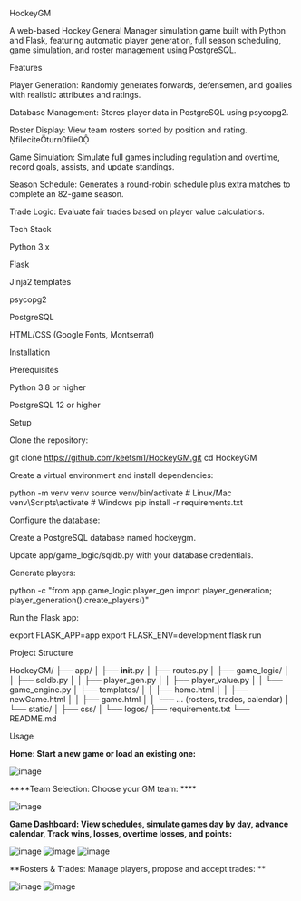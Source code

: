 HockeyGM

A web-based Hockey General Manager simulation game built with Python and Flask, featuring automatic player generation, full season scheduling, game simulation, and roster management using PostgreSQL.

Features

Player Generation: Randomly generates forwards, defensemen, and goalies with realistic attributes and ratings. 

Database Management: Stores player data in PostgreSQL using psycopg2. 

Roster Display: View team rosters sorted by position and rating. fileciteturn0file0

Game Simulation: Simulate full games including regulation and overtime, record goals, assists, and update standings.

Season Schedule: Generates a round-robin schedule plus extra matches to complete an 82-game season.

Trade Logic: Evaluate fair trades based on player value calculations.

Tech Stack

Python 3.x

Flask

Jinja2 templates

psycopg2

PostgreSQL

HTML/CSS (Google Fonts, Montserrat)

Installation

Prerequisites

Python 3.8 or higher

PostgreSQL 12 or higher

Setup

Clone the repository:

git clone https://github.com/keetsm1/HockeyGM.git
cd HockeyGM

Create a virtual environment and install dependencies:

python -m venv venv
source venv/bin/activate     # Linux/Mac
venv\Scripts\activate      # Windows
pip install -r requirements.txt

Configure the database:

Create a PostgreSQL database named hockeygm.

Update app/game_logic/sqldb.py with your database credentials.

Generate players:

python -c "from app.game_logic.player_gen import player_generation; player_generation().create_players()"

Run the Flask app:

export FLASK_APP=app
export FLASK_ENV=development
flask run

Project Structure

HockeyGM/
├── app/
│   ├── __init__.py
│   ├── routes.py
│   ├── game_logic/
│   │   ├── sqldb.py
│   │   ├── player_gen.py
│   │   ├── player_value.py
│   │   └── game_engine.py
│   ├── templates/
│   │   ├── home.html
│   │   ├── newGame.html
│   │   ├── game.html
│   │   └── ... (rosters, trades, calendar)
│   └── static/
│       ├── css/
│       └── logos/
├── requirements.txt
└── README.md

Usage

**Home: Start a new game or load an existing one:**

![image](https://github.com/user-attachments/assets/577613ef-e02a-4461-a7ba-e4c372683da5)

****Team Selection: Choose your GM team: ****

![image](https://github.com/user-attachments/assets/e2e56a48-34d2-42a3-bbd2-9264bc31646c)

**Game Dashboard: View schedules, simulate games day by day, advance calendar, Track wins, losses, overtime losses, and points:**

![image](https://github.com/user-attachments/assets/b22c8318-0b96-47e3-8731-806cc99bb55f)
![image](https://github.com/user-attachments/assets/9cf7f079-672a-4127-bf19-8ea5adb3460f)
![image](https://github.com/user-attachments/assets/16471205-2368-417f-9ab6-89236693ae9d)


**Rosters & Trades: Manage players, propose and accept trades: **

![image](https://github.com/user-attachments/assets/732af87e-a012-4ea2-8aa2-f150205beb8a)
![image](https://github.com/user-attachments/assets/5ba6f962-2020-4c06-b53b-9945fc924b3f)



